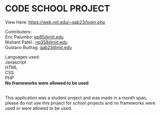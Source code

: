 <h1> CODE SCHOOL PROJECT </h1>

View Here: https://web.njit.edu/~gab23/login.php <br>

Contributers:<br>
Eric Palumbo: ep85@njit.edu  <br>
Nishant Patel : np358@njit.edu <br>
Gustavo Buitrag: gab23@njit.edu <br>

Languages used:<br> 
Javascript <br>
HTML <br>
CSS <br>
PHP
<br>
<strong> No frameworks were allowed to be used </strong>

<br>
This application was a student project and was made in a month span, please do not use this project for school projects and no frameworks were used or were allowed to be used.